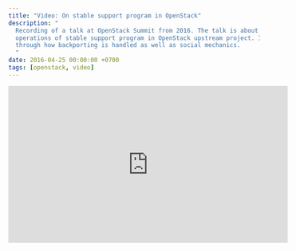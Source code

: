 ```yaml
---
title: "Video: On stable support program in OpenStack"
description: "
  Recording of a talk at OpenStack Summit from 2016. The talk is about the
  operations of stable support program in OpenStack upstream project. It walks
  through how backporting is handled as well as social mechanics.
  "
date: 2016-04-25 00:00:00 +0700
tags: [openstack, video]
---
```


<iframe width="560" height="315"
src="https://www.youtube.com/embed/2agiBu081sw?si=X_Asf6mvV0xIgkXh"
title="YouTube video player" frameborder="0" allow="accelerometer; autoplay;
clipboard-write; encrypted-media; gyroscope; picture-in-picture; web-share"
referrerpolicy="strict-origin-when-cross-origin" allowfullscreen></iframe>
